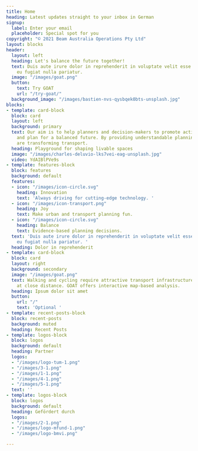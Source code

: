 ```yaml
---
title: Home
heading: Latest updates straight to your inbox in German
signup:
  label: Enter your email
  placeholder: Special spot for you
copyright: "© 2021 Beam Australia Operations Pty Ltd"
layout: blocks
header:
  layout: left
  heading: Let's balance the future together!
  text: Duis aute irure dolor in reprehenderit in voluptate velit esse cillum dolore
    eu fugiat nulla pariatur.
  image: "/images/goat.png"
  button:
    text: Try GOAT
    url: "/try-goat/"
  background_image: "/images/bastien-nvs-qysbqek0bts-unsplash.jpg"
blocks:
- template: card-block
  block: card
  layout: left
  background: primary
  text: Our aim is to help planners and decision-makers to promote active mobility
    and plan for a balanced future. By providing understandable planning tools, we
    are transforming transport.
  heading: Playground for shaping livable spaces
  image: "/images/charles-deluvio-lks7vei-eag-unsplash.jpg"
  video: YdAIBlPVe9s
- template: features-block
  block: features
  background: default
  features:
  - icon: "/images/icon-circle.svg"
    heading: Innovation
    text: 'Always driving for cutting-edge technology. '
  - icon: "/images/icon-transport.png"
    heading: Joy
    text: Make urban and transport planning fun.
  - icon: "/images/icon-circle.svg"
    heading: Balance
    text: Evidence-based planning decisions.
  text: 'Duis aute irure dolor in reprehenderit in voluptate velit esse cillum dolore
    eu fugiat nulla pariatur. '
  heading: Dolor in reprehenderit
- template: card-block
  block: card
  layout: right
  background: secondary
  image: "/images/goat.png"
  text: Walking and cycling require attractive transport infrastructure and destinations
    at close distance. GOAT offers interactive map-based analysis.
  heading: Ipsum dolor sit amet
  button:
    url: "/"
    text: 'Optional '
- template: recent-posts-block
  block: recent-posts
  background: muted
  heading: Recent Posts
- template: logos-block
  block: logos
  background: default
  heading: Partner
  logos:
  - "/images/logo-tum-1.png"
  - "/images/3-1.png"
  - "/images/1-1.png"
  - "/images/4-1.png"
  - "/images/5-1.png"
  text: ''
- template: logos-block
  block: logos
  background: default
  heading: Gefördert durch
  logos:
  - "/images/2-1.png"
  - "/images/logo-mfund-1.png"
  - "/images/logo-bmvi.png"

---
```

